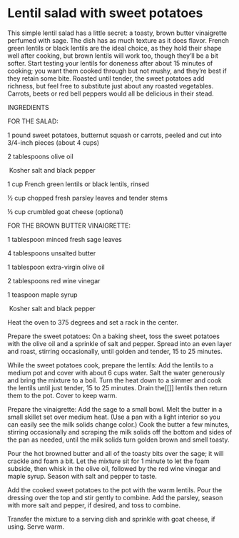 # Lentil salad with sweet potatoes
This simple lentil salad has a little secret: a toasty, brown butter vinaigrette perfumed with sage. The dish has as much texture as it does flavor. French green lentils or black lentils are the ideal choice, as they hold their shape well after cooking, but brown lentils will work too, though they’ll be a bit softer. Start testing your lentils for doneness after about 15 minutes of cooking; you want them cooked through but not mushy, and they’re best if they retain some bite. Roasted until tender, the sweet potatoes add richness, but feel free to substitute just about any roasted vegetables. Carrots, beets or red bell peppers would all be delicious in their stead.

INGREDIENTS

FOR THE SALAD:

1 pound sweet potatoes, butternut squash or carrots, peeled and cut into 3/4-inch pieces (about 4 cups)

2 tablespoons olive oil

 Kosher salt and black pepper

1 cup French green lentils or black lentils, rinsed

½ cup chopped fresh parsley leaves and tender stems

½ cup crumbled goat cheese (optional)

FOR THE BROWN BUTTER VINAIGRETTE:

1 tablespoon minced fresh sage leaves

4 tablespoons unsalted butter

1 tablespoon extra-virgin olive oil

2 tablespoons red wine vinegar

1 teaspoon maple syrup

 Kosher salt and black pepper

Heat the oven to 375 degrees and set a rack in the center.

Prepare the sweet potatoes: On a baking sheet, toss the sweet potatoes with the olive oil and a sprinkle of salt and pepper. Spread into an even layer and roast, stirring occasionally, until golden and tender, 15 to 25 minutes.

While the sweet potatoes cook, prepare the lentils: Add the lentils to a medium pot and cover with about 6 cups water. Salt the water generously and bring the mixture to a boil. Turn the heat down to a simmer and cook the lentils until just tender, 15 to 25 minutes. Drain the[[]] lentils then return them to the pot. Cover to keep warm.

Prepare the vinaigrette: Add the sage to a small bowl. Melt the butter in a small skillet set over medium heat. (Use a pan with a light interior so you can easily see the milk solids change color.) Cook the butter a few minutes, stirring occasionally and scraping the milk solids off the bottom and sides of the pan as needed, until the milk solids turn golden brown and smell toasty.

Pour the hot browned butter and all of the toasty bits over the sage; it will crackle and foam a bit. Let the mixture sit for 1 minute to let the foam subside, then whisk in the olive oil, followed by the red wine vinegar and maple syrup. Season with salt and pepper to taste.

Add the cooked sweet potatoes to the pot with the warm lentils. Pour the dressing over the top and stir gently to combine. Add the parsley, season with more salt and pepper, if desired, and toss to combine.

Transfer the mixture to a serving dish and sprinkle with goat cheese, if using. Serve warm.




